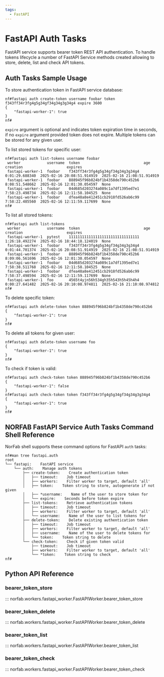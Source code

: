 ```yaml
---
tags:
  - FastAPI
---
```


# FastAPI Auth Tasks

FastAPI service supports bearer token REST API authentication. To handle tokens lifecycle a number of FastAPI Service methods created allowing to store, delete, list and check API tokens.

## Auth Tasks Sample Usage

To store authentication token in FastAPI service database:

```
nf#fastapi auth create-token username foobar token f343ff34r3fg4g5g34gf34g34g3g34g4 expire 3600
{
    "fastapi-worker-1": true
}
nf#
```

`expire` argument is optional and indicates token expiration time in seconds, if no `expire` argument provided token does not expire. Multiple tokens can be stored for any given user.

To list stored tokens for specific user:

```
nf#fastapi auth list-tokens username foobar
 worker            username  token                             age             creation                    expires
 fastapi-worker-1  foobar    f343ff34r3fg4g5g34gf34g34g3g34g4  0:01:29.688340  2025-02-16 20:08:51.914919  2025-02-16 21:08:51.914919
 fastapi-worker-1  foobar    888945f96b824bf1b4358de790c452b6  8:08:51.548662  2025-02-16 12:01:30.054597  None
 fastapi-worker-1  foobar    04d685d203274a089c1a7df1395ed7e1  7:58:23.498734  2025-02-16 12:11:58.104525  None
 fastapi-worker-1  foobar    dfea48a8e412451cb2918fd526ab6c99  7:58:22.485560  2025-02-16 12:11:59.117699  None
nf#
```

To list all stored tokens:

```
nf#fastapi auth list-tokens
 worker            username  token                             age             creation                    expires
 fastapi-worker-1  pytest    11111111111111111111111111111111  1:26:18.492274  2025-02-16 18:44:18.124019  None
 fastapi-worker-1  foobar    f343ff34r3fg4g5g34gf34g34g3g34g4  0:01:44.701374  2025-02-16 20:08:51.914919  2025-02-16 21:08:51.914919
 fastapi-worker-1  foobar    888945f96b824bf1b4358de790c452b6  8:09:06.561696  2025-02-16 12:01:30.054597  None
 fastapi-worker-1  foobar    04d685d203274a089c1a7df1395ed7e1  7:58:38.511768  2025-02-16 12:11:58.104525  None
 fastapi-worker-1  foobar    dfea48a8e412451cb2918fd526ab6c99  7:58:37.498594  2025-02-16 12:11:59.117699  None
 fastapi-worker-1  foo       4565t4yjn56h534gh35h543h5h45h4h4  0:00:27.641482  2025-02-16 20:10:08.974811  2025-02-16 21:10:08.974812
nf#
```

To delete specific token:

```
nf#fastapi auth delete-token token 888945f96b824bf1b4358de790c452b6
{
    "fastapi-worker-1": true
}
nf#
```

To delete all tokens for given user:

```
nf#fastapi auth delete-token username foo
{
    "fastapi-worker-1": true
}
nf#
```

To check if token is valid:

```
nf#fastapi auth check-token token 888945f96b824bf1b4358de790c452b6
{
    "fastapi-worker-1": false
}
nf#fastapi auth check-token token f343ff34r3fg4g5g34gf34g34g3g34g4
{
    "fastapi-worker-1": true
}
nf#
```

## NORFAB FastAPI Service Auth Tasks Command Shell Reference

NorFab shell supports these command options for FastAPI `auth` tasks:

```
nf#man tree fastapi.auth
root
└── fastapi:    FastAPI service
    └── auth:    Manage auth tokens
        ├── create-token:    Create authentication token
        │   ├── timeout:    Job timeout
        │   ├── workers:    Filter worker to target, default 'all'
        │   ├── token:    Token string to store, autogenerate if not given
        │   ├── *username:    Name of the user to store token for
        │   └── expire:    Seconds before token expire
        ├── list-tokens:    Retrieve authentication tokens
        │   ├── timeout:    Job timeout
        │   ├── workers:    Filter worker to target, default 'all'
        │   └── username:    Name of the user to list tokens for
        ├── delete-token:    Delete existing authentication token
        │   ├── timeout:    Job timeout
        │   ├── workers:    Filter worker to target, default 'all'
        │   ├── username:    Name of the user to delete tokens for
        │   └── token:    Token string to delete
        └── check-token:    Check if given token valid
            ├── timeout:    Job timeout
            ├── workers:    Filter worker to target, default 'all'
            └── *token:    Token string to check
nf#
```

## Python API Reference

### bearer_token_store

::: norfab.workers.fastapi_worker.FastAPIWorker.bearer_token_store

### bearer_token_delete

::: norfab.workers.fastapi_worker.FastAPIWorker.bearer_token_delete

### bearer_token_list

::: norfab.workers.fastapi_worker.FastAPIWorker.bearer_token_list

### bearer_token_check

::: norfab.workers.fastapi_worker.FastAPIWorker.bearer_token_check